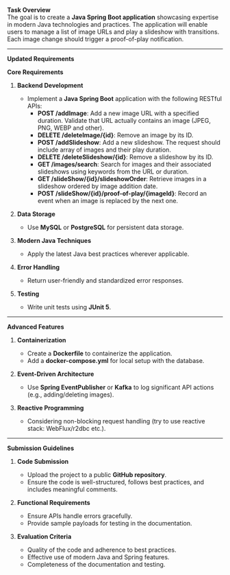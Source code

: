 **Task Overview**  
The goal is to create a **Java Spring Boot application** showcasing expertise in modern Java technologies and practices.
The application will enable users to manage a list of image URLs and play a slideshow with transitions. Each image
change should trigger a proof-of-play notification.

---

**Updated Requirements**

**Core Requirements**

1. **Backend Development**
    - Implement a **Java Spring Boot** application with the following RESTful APIs:
        - **POST /addImage**: Add a new image URL with a specified duration. Validate that URL actually contains an
          image (JPEG, PNG, WEBP and other).
        - **DELETE /deleteImage/{id}**: Remove an image by its ID.
        - **POST /addSlideshow**: Add a new slideshow. The request should include array of images and their play
          duration.
        - **DELETE /deleteSlideshow/{id}**: Remove a slideshow by its ID.
        - **GET /images/search**: Search for images and their associated slideshows using keywords from the URL or
          duration.
        - **GET /slideShow/{id}/slideshowOrder**: Retrieve images in a slideshow ordered by image addition date.
        - **POST /slideShow/{id}/proof-of-play/{imageId}**: Record an event when an image is replaced by the next one.

2. **Data Storage**
    - Use **MySQL** or **PostgreSQL** for persistent data storage.

3. **Modern Java Techniques**
    - Apply the latest Java best practices wherever applicable.

4. **Error Handling**
    - Return user-friendly and standardized error responses.

5. **Testing**
    - Write unit tests using **JUnit 5**.

---

**Advanced Features**

1. **Containerization**
    - Create a **Dockerfile** to containerize the application.
    - Add a **docker-compose.yml** for local setup with the database.

2. **Event-Driven Architecture**
    - Use **Spring EventPublisher** or **Kafka** to log significant API actions (e.g., adding/deleting images).

2. **Reactive Programming**
    - Considering non-blocking request handling (try to use reactive stack: WebFlux/r2dbc etc.).

---

**Submission Guidelines**

1. **Code Submission**
    - Upload the project to a public **GitHub repository**.
    - Ensure the code is well-structured, follows best practices, and includes meaningful comments.

2. **Functional Requirements**
    - Ensure APIs handle errors gracefully.
    - Provide sample payloads for testing in the documentation.

3. **Evaluation Criteria**
    - Quality of the code and adherence to best practices.
    - Effective use of modern Java and Spring features.
    - Completeness of the documentation and testing.
